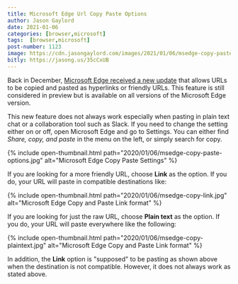 ```yaml
---
title: Microsoft Edge Url Copy Paste Options
author: Jason Gaylord
date: 2021-01-06
categories: [browser,microsoft]
tags:  [browser,microsoft]
post-number: 1123
image: https://cdn.jasongaylord.com/images/2021/01/06/msedge-copy-paste-options.jpg
bitly: https://jasong.us/35cCxUB
---
```


Back in December, [Microsoft Edge received a new update](http://jasong.us/391MCVC) that allows URLs to be copied and pasted as hyperlinks or friendly URLs. This feature is still considered in preview but is available on all versions of the Microsoft Edge version. 

This new feature does not always work especially when pasting in plain text chat or a collaboration tool such as Slack. If you need to change the setting either on or off, open Microsoft Edge and go to Settings. You can either find _Share, copy, and paste_ in the menu on the left, or simply search for copy. 

{% include open-thumbnail.html path="2020/01/06/msedge-copy-paste-options.jpg" alt="Microsoft Edge Copy Paste Settings" %}

If you are looking for a more friendly URL, choose **Link** as the option. If you do, your URL will paste in compatible destinations like:

{% include open-thumbnail.html path="2020/01/06/msedge-copy-link.jpg" alt="Microsoft Edge Copy and Paste Link format" %}

If you are looking for just the raw URL, choose **Plain text** as the option. If you do, your URL will paste everywhere like the following:

{% include open-thumbnail.html path="2020/01/06/msedge-copy-plaintext.jpg" alt="Microsoft Edge Copy and Paste Link format" %}

In addition, the **Link** option is "supposed" to be pasting as shown above when the destination is not compatible. However, it does not always work as stated above.